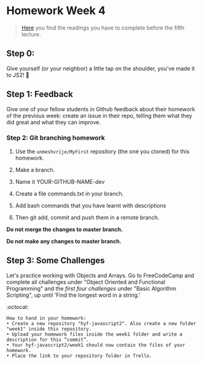 # Homework Week 4

>[Here](https://github.com/HackYourFuture/JavaScript/tree/master/Week4/README.md) you find the readings you have to complete before the fifth lecture.

## Step 0: 
Give yourself (or your neighbor) a little tap on the shoulder, you've made it to JS2! :muscle:

## Step 1: Feedback

Give one of your fellow students in Github feedback about their homework of the previous week: create an issue in their repo, telling them what they did great and what they can improve.

### Step 2: Git branching homework

1) Use the `unmeshvrije/MyFirst` repository (the one you cloned) for this homework.

2) Make a branch.

3) Name it YOUR-GITHUB-NAME-dev

4) Create a file commands.txt in your branch.

5) Add bash commands that you have learnt with descriptions

6) Then git add, commit and push them in a remote branch.

**Do not merge the changes to master branch.**

**Do not make any changes to master branch.**

## Step 3: Some Challenges
Let's practice working with Objects and Arrays. Go to FreeCodeCamp and complete all challenges under "Object Oriented and Functional Programming" and the _first four challenges_ under "Basic Algorithm Scripting", up until 'Find the longest word in a string.'

:octocat: 
```
How to hand in your homework:
• Create a new repository "hyf-javascript2". Also create a new folder "week1" inside this repository. 
• Upload your homework files inside the week1 folder and write a description for this “commit”.
• Your hyf-javascript2/week1 should now contain the files of your homework.
• Place the link to your repository folder in Trello.
```


